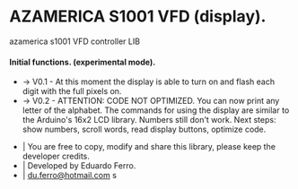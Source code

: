 # AZAMERICA S1001 VFD (display).
azamerica s1001 VFD controller LIB

#### Initial functions. (experimental mode).
- -> V0.1 - At this moment the display is able to turn on and flash each digit with the full pixels on.
- -> V0.2 - ATTENTION: CODE NOT OPTIMIZED. You can now print any letter of the alphabet. The commands for
     using the display are similar to the Arduino's 16x2 LCD library. Numbers still don't work. Next steps: show
     numbers, scroll words, read display buttons, optimize code.



 * | You are free to copy, modify and share this library, please keep the developer credits.
 * | Developed by Eduardo Ferro.
 * | du.ferro@hotmail.com
s